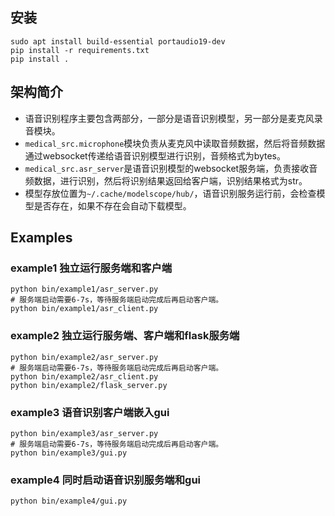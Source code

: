 ## 安装

```
sudo apt install build-essential portaudio19-dev
pip install -r requirements.txt
pip install .
```

## 架构简介

- 语音识别程序主要包含两部分，一部分是语音识别模型，另一部分是麦克风录音模块。
- `medical_src.microphone`模块负责从麦克风中读取音频数据，然后将音频数据通过websocket传递给语音识别模型进行识别，音频格式为bytes。
- `medical_src.asr_server`是语音识别模型的websocket服务端，负责接收音频数据，进行识别，然后将识别结果返回给客户端，识别结果格式为str。
- 模型存放位置为`~/.cache/modelscope/hub/`，语音识别服务运行前，会检查模型是否存在，如果不存在会自动下载模型。

## Examples

### example1 独立运行服务端和客户端

``` shell
python bin/example1/asr_server.py
# 服务端启动需要6-7s，等待服务端启动完成后再启动客户端。
python bin/example1/asr_client.py
``` 

### example2 独立运行服务端、客户端和flask服务端

``` shell
python bin/example2/asr_server.py
# 服务端启动需要6-7s，等待服务端启动完成后再启动客户端。
python bin/example2/asr_client.py
python bin/example2/flask_server.py
``` 

### example3 语音识别客户端嵌入gui

``` shell
python bin/example3/asr_server.py
# 服务端启动需要6-7s，等待服务端启动完成后再启动客户端。
python bin/example3/gui.py
``` 

### example4 同时启动语音识别服务端和gui

``` shell
python bin/example4/gui.py
``` 
